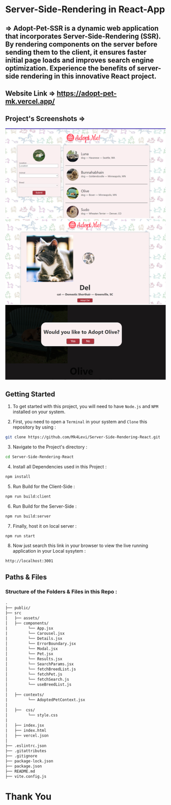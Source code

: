 # Server-Side-Rendering in React-App

## => Adopt-Pet-SSR is a dynamic web application that incorporates Server-Side-Rendering (SSR). By rendering components on the server before sending them to the client, it ensures faster initial page loads and improves search engine optimization. Experience the benefits of server-side rendering in this innovative React project.

## Website Link => https://adopt-pet-mk.vercel.app/

## Project's Screenshots =>

![image](./src/assets/ss1.png)
![image](./src/assets/ss2.png)
![image](./src/assets/ss3.png)

<h2>Getting Started</h2>

1. To get started with this project, you will need to have `Node.js` and `NPM` installed on your system.

2. First, you need to open a `Terminal` in your system and `Clone` this repository by using :

```bash
git clone https://github.com/Mk4Levi/Server-Side-Rendering-React.git
```

3. Navigate to the Project's directory :

```bash
cd Server-Side-Rendering-React
```

4. Install all Dependencies used in this Project :

```bash
npm install
```

5. Run Build for the Client-Side :

```bash
npm run build:client
```

6. Run Build for the Server-Side :

```bash
npm run build:server
```

7. Finally, host it on local server :

```bash
npm run start
```

8. Now just search this link in your browser to view the live running application in your Local sysytem :

```bash
http://localhost:3001
```

<h2>Paths & Files</h2>

### Structure of the Folders & Files in this Repo :

```text
.
├── public/
├── src
│   ├── assets/
│   ├── components/
|         └── App.jsx
|         └── Carousel.jsx
|         └── Details.jsx
│         └── ErrorBoundary.jsx
│         └── Modal.jsx
│         └── Pet.jsx
|         └── Results.jsx
│         └── SearchParams.jsx
│         └── fetchBreedList.js
│         └── fetchPet.js
│         └── fetchSearch.js
│         └── useBreedList.js
│
│   ├── contexts/
|         └── AdoptedPetContext.jsx
│
│   ├──  css/
│         └── style.css
|
│   ├── index.jsx
|   ├── index.html
│   ├── vercel.json
│
├── .eslintrc.json
├── .gitattributes
├── .gitignore
├── package-lock.json
├── package.json
├── README.md
├── vite.config.js

```

# Thank You
